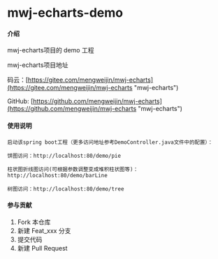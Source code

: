 # mwj-echarts-demo

#### 介绍
mwj-echarts项目的 demo 工程

mwj-echarts项目地址

码云：[https://gitee.com/mengweijin/mwj-echarts](https://gitee.com/mengweijin/mwj-echarts "mwj-echarts")

GitHub: [https://github.com/mengweijin/mwj-echarts](https://github.com/mengweijin/mwj-echarts "mwj-echarts")

#### 使用说明
```
启动该spring boot工程（更多访问地址参考DemoController.java文件中的配置）：

饼图访问：http://localhost:80/demo/pie

柱状图折线图访问(可根据参数调整变成堆积柱状图等)：http://localhost:80/demo/barLine

树图访问：http://localhost:80/demo/tree
```
#### 参与贡献

1. Fork 本仓库
2. 新建 Feat_xxx 分支
3. 提交代码
4. 新建 Pull Request
